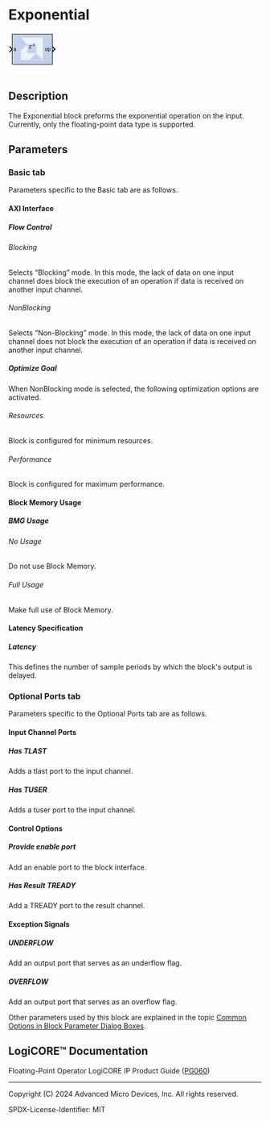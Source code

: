 # Exponential

![](./Images/block.png)

## Description

The Exponential block preforms the exponential operation on the
input. Currently, only the floating-point data type is supported.

## Parameters

### Basic tab  
Parameters specific to the Basic tab are as follows.

#### AXI Interface  
##### Flow Control  
###### Blocking  
Selects “Blocking” mode. In this mode, the lack of data on one input
channel does block the execution of an operation if data is received on
another input channel.

###### NonBlocking  
Selects “Non-Blocking” mode. In this mode, the lack of data on one input
channel does not block the execution of an operation if data is received
on another input channel.

##### Optimize Goal  
When NonBlocking mode is selected, the following optimization options
are activated.

###### Resources  
Block is configured for minimum resources.

###### Performance  
Block is configured for maximum performance.

#### Block Memory Usage  
##### BMG Usage  
###### No Usage  
Do not use Block Memory.

###### Full Usage  
Make full use of Block Memory.

#### Latency Specification  
##### Latency  
This defines the number of sample periods by which the block's output is
delayed.

### Optional Ports tab  
Parameters specific to the Optional Ports tab are as follows.

#### Input Channel Ports  
##### Has TLAST  
Adds a tlast port to the input channel.

##### Has TUSER  
Adds a tuser port to the input channel.

#### Control Options  
##### Provide enable port  
Add an enable port to the block interface.

##### Has Result TREADY  
Add a TREADY port to the result channel.

#### Exception Signals  
##### UNDERFLOW  
Add an output port that serves as an underflow flag.

##### OVERFLOW  
Add an output port that serves as an overflow flag.

Other parameters used by this block are explained in the topic [Common
Options in Block Parameter Dialog
Boxes](../../GEN/common-options/README.md).

## LogiCORE™ Documentation

Floating-Point Operator LogiCORE IP Product Guide
([PG060](https://docs.xilinx.com/access/sources/ud/document?isLatest=true&url=pg060-floating-point&ft:locale=en-US))

--------------
Copyright (C) 2024 Advanced Micro Devices, Inc.
All rights reserved.

SPDX-License-Identifier: MIT
